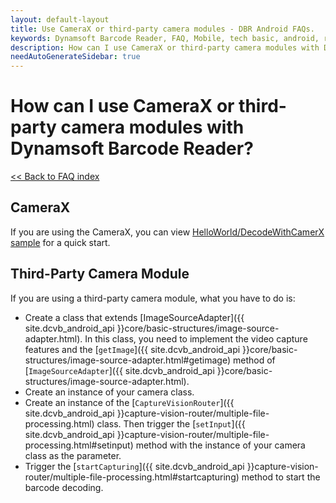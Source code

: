 ```yaml
---
layout: default-layout
title: Use CameraX or third-party camera modules - DBR Android FAQs.
keywords: Dynamsoft Barcode Reader, FAQ, Mobile, tech basic, android, requirements
description: How can I use CameraX or third-party camera modules with Dynamsoft Barcode Reader? - DBR Android FAQs.
needAutoGenerateSidebar: true
---
```


# How can I use CameraX or third-party camera modules with Dynamsoft Barcode Reader?

[<< Back to FAQ index](index.md)

## CameraX

If you are using the CameraX, you can view [HelloWorld/DecodeWithCamerX sample](https://github.com/Dynamsoft/barcode-reader-mobile-samples/tree/main/android/HelloWorld/) for a quick start.

## Third-Party Camera Module

If you are using a third-party camera module, what you have to do is:

- Create a class that extends [ImageSourceAdapter]({{ site.dcvb_android_api }}core/basic-structures/image-source-adapter.html). In this class, you need to implement the video capture features and the [`getImage`]({{ site.dcvb_android_api }}core/basic-structures/image-source-adapter.html#getimage) method of [`ImageSourceAdapter`]({{ site.dcvb_android_api }}core/basic-structures/image-source-adapter.html).
- Create an instance of your camera class.
- Create an instance of the [`CaptureVisionRouter`]({{ site.dcvb_android_api }}capture-vision-router/multiple-file-processing.html) class. Then trigger the [`setInput`]({{ site.dcvb_android_api }}capture-vision-router/multiple-file-processing.html#setinput) method with the instance of your camera class as the parameter.
- Trigger the [`startCapturing`]({{ site.dcvb_android_api }}capture-vision-router/multiple-file-processing.html#startcapturing) method to start the barcode decoding.
